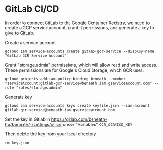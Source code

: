 # GitLab CI/CD

In order to connect GitLab to the Google Container Registry, we need to create a GCP service account, grant it permissions, and generate a key to give to GitLab.

Create a service account
```
gcloud iam service-accounts create gitlab-gcr-service --display-name "GitLab GCR Service Account"
```

Grant "storage.admin" permissions, which will allow read and write access. These permissions are for Google's Cloud Storage, which GCR uses.
```
gcloud projects add-iam-policy-binding beneath --member "serviceAccount:gitlab-gcr-service@beneath.iam.gserviceaccount.com" --role "roles/storage.admin"
```

Generate key
```
gcloud iam service-accounts keys create keyfile.json --iam-account gitlab-gcr-service@beneath.iam.gserviceaccount.com
```

Set the key in Gitlab in https://gitlab.com/beneath-hq/beneath/-/settings/ci_cd under “Variables” ```GCR_SERVICE_KEY```


Then delete the key from your local directory
```
rm key.json
```
